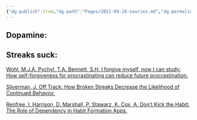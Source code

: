 ```yaml
---
{"dg-publish":true,"dg-path":"Pages/2021-09-28-sources.md","dg-permalink":"sources","permalink":"/sources/","title":"Sources","noteIcon":"","created":"20210928","updated":"2023-08-03T17:08:26.566-04:00"}
---
```



## Dopamine:

## Streaks suck:

[Wohl, M.J.A. Pychyl, T.A. Bennett, S.H. I forgive myself, now I can study: How self-forgiveness for procrastinating can reduce future procrastination.](https://www.sciencedirect.com/science/article/abs/pii/S0191886910000474)

[Silverman, J. Off Track: How Broken Streaks Decrease the Likelihood of Continued Behavior.](https://bakerretail.wharton.upenn.edu/phd-grants/jackie-silverman-2/)

[Renfree, I. Harrison, D. Marshall, P. Stawarz, K. Cox, A. Don’t Kick the Habit: The Role of Dependency in Habit Formation Apps.](https://discovery.ucl.ac.uk/id/eprint/1477627/1/Chi%202016%20LBW%202.1%20camera%20ready.pdf)
